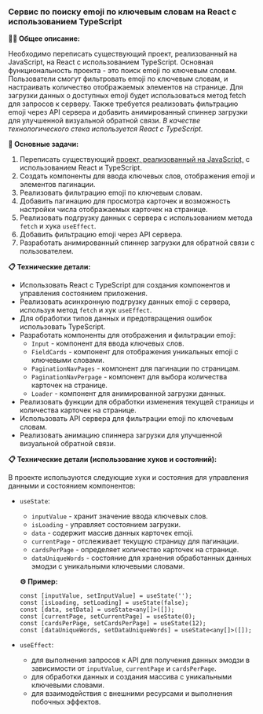 ### Сервис по поиску emoji по ключевым словам на React с использованием TypeScript

**👩‍💻 Общее описание:**

Необходимо переписать существующий проект, реализованный на JavaScript, на React с использованием TypeScript. Основная функциональность проекта - это поиск emoji по ключевым словам. Пользователи смогут фильтровать emoji по ключевым словам,  и настраивать количество отображаемых элементов на странице. Для загрузки данных о доступных emoji будет использоваться метод fetch для запросов к серверу. Также требуется реализовать фильтрацию emoji через API сервера и добавить анимированный спиннер загрузки для улучшенной визуальной обратной связи.
<i>В качестве технологического стека используется React с TypeScript.</i>

**📌 Основные задачи:**

1. Переписать существующий <a href="https://github.com/wcodersv/EmojiFinder.git">проект, реализованный на JavaScript,</a> с использованием React и TypeScript.
2. Создать компоненты для ввода ключевых слов, отображения emoji и элементов пагинации.
3. Реализовать фильтрацию emoji по ключевым словам.
4. Добавить пагинацию для просмотра карточек и возможность настройки числа отображаемых карточек на странице.
5. Реализовать подгрузку данных с сервера с использованием метода `fetch` и хука `useEffect`.
6. Добавить фильтрацию emoji через API сервера.
7. Разработать анимированный спиннер загрузки для обратной связи с пользователем.

**📋 Технические детали:**

- Использовать React с TypeScript для создания компонентов и управления состоянием приложения.
- Реализовать асинхронную подгрузку данных emoji с сервера, используя метод `fetch` и хук `useEffect`.
- Для обработки типов данных и предотвращения ошибок использовать TypeScript.
- Разработать компоненты для отображения и фильтрации emoji:
  - `Input` - компонент для ввода ключевых слов.
  - `FieldCards` - компонент для отображения уникальных emoji с ключевыми словами.
  - `PaginationNavPages` - компонент для пагинации по страницам.
  - `PaginationNavPerpage` - компонент для выбора количества карточек на странице.
  - `Loader` - компонент для анимированной загрузки данных.
- Реализовать функции для обработки изменения текущей страницы и количества карточек на странице.
- Использовать API сервера для фильтрации emoji по ключевым словам.
- Реализовать анимацию спиннера загрузки для улучшенной визуальной обратной связи.


**📋  Технические детали (использование хуков и состояний):**

В проекте используются следующие хуки и состояния для управления данными и состоянием компонентов:

- `useState`:
  - `inputValue` - хранит значение ввода ключевых слов.
  - `isLoading` - управляет состоянием загрузки.
  - `data` - содержит массив данных карточек emoji.
  - `currentPage` - отслеживает текущую страницу для пагинации.
  - `cardsPerPage` - определяет количество карточек на странице.
  - `dataUniqueWords` - состояние для хранения обработанных данных эмодзи с уникальными ключевыми словами.
  
  **⚙️ Пример:**

  ```tsx
  const [inputValue, setInputValue] = useState('');
  const [isLoading, setLoading] = useState(false);
  const [data, setData] = useState<any[]>([]);
  const [currentPage, setCurrentPage] = useState(0);
  const [cardsPerPage, setCardsPerPage] = useState(12);
  const [dataUniqueWords, setDataUniqueWords] = useState<any[]>([]);
  ```

- `useEffect`:
  - для выполнения запросов к API для получения данных эмодзи в зависимости от `inputValue`, `currentPage` и `cardsPerPage`.
  - для обработки данных и создания массива с уникальными ключевыми словами.
  - для взаимодействия с внешними ресурсами и выполнения побочных эффектов.
